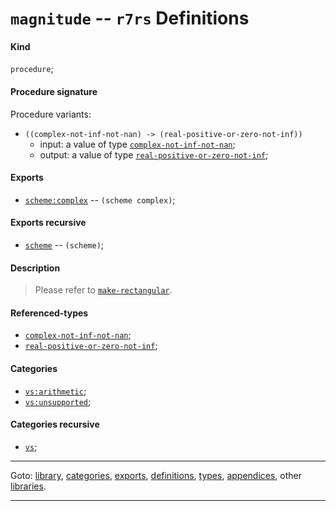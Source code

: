 

<a id='definition__r7rs__magnitude'></a>

# `magnitude` -- `r7rs` Definitions


<a id='definition__r7rs__magnitude__kind'></a>

#### Kind

`procedure`;


<a id='definition__r7rs__magnitude__procedure-signature'></a>

#### Procedure signature

Procedure variants:
 * `((complex-not-inf-not-nan) -> (real-positive-or-zero-not-inf))`
   * input: a value of type [`complex-not-inf-not-nan`](../../r7rs/types/complex-not-inf-not-nan.md#type__r7rs__complex-not-inf-not-nan);
   * output: a value of type [`real-positive-or-zero-not-inf`](../../r7rs/types/real-positive-or-zero-not-inf.md#type__r7rs__real-positive-or-zero-not-inf);


<a id='definition__r7rs__magnitude__exports'></a>

#### Exports

 * [`scheme:complex`](../../r7rs/exports/scheme_3a_complex.md#export__r7rs__scheme_3a_complex) -- `(scheme complex)`;


<a id='definition__r7rs__magnitude__exports-recursive'></a>

#### Exports recursive

 * [`scheme`](../../r7rs/exports/scheme.md#export__r7rs__scheme) -- `(scheme)`;


<a id='definition__r7rs__magnitude__description'></a>

#### Description

> Please refer to [`make-rectangular`](../../r7rs/definitions/make-rectangular.md#definition__r7rs__make-rectangular).


<a id='definition__r7rs__magnitude__referenced-types'></a>

#### Referenced-types

 * [`complex-not-inf-not-nan`](../../r7rs/types/complex-not-inf-not-nan.md#type__r7rs__complex-not-inf-not-nan);
 * [`real-positive-or-zero-not-inf`](../../r7rs/types/real-positive-or-zero-not-inf.md#type__r7rs__real-positive-or-zero-not-inf);


<a id='definition__r7rs__magnitude__categories'></a>

#### Categories

 * [`vs:arithmetic`](../../r7rs/categories/vs_3a_arithmetic.md#category__r7rs__vs_3a_arithmetic);
 * [`vs:unsupported`](../../r7rs/categories/vs_3a_unsupported.md#category__r7rs__vs_3a_unsupported);


<a id='definition__r7rs__magnitude__categories-recursive'></a>

#### Categories recursive

 * [`vs`](../../r7rs/categories/vs.md#category__r7rs__vs);

----

Goto: [library](../../r7rs/_index.md#library__r7rs), [categories](../../r7rs/categories/_index.md#toc__r7rs__categories), [exports](../../r7rs/exports/_index.md#toc__r7rs__exports), [definitions](../../r7rs/definitions/_index.md#toc__r7rs__definitions), [types](../../r7rs/types/_index.md#toc__r7rs__types), [appendices](../../r7rs/appendices/_index.md#toc__r7rs__appendices), other [libraries](../../_libraries.md#toc__libraries).

----

